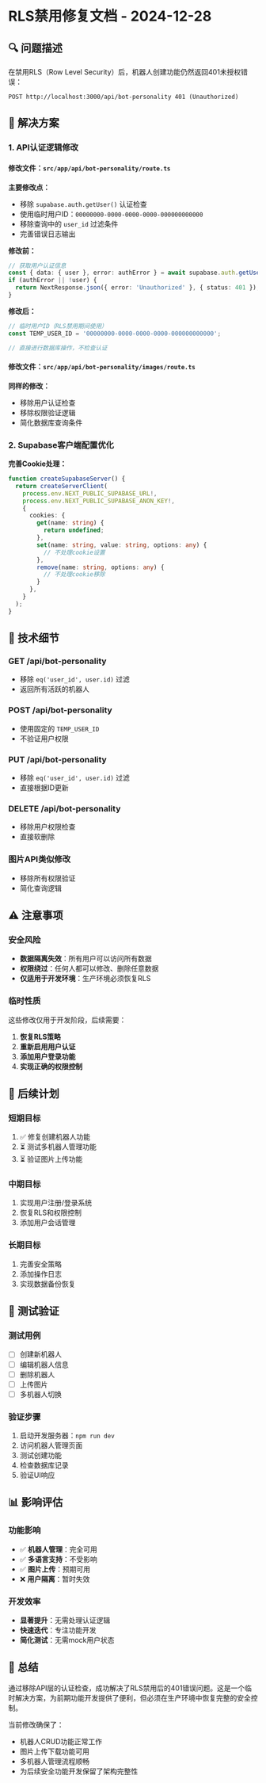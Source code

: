 # RLS禁用修复文档 - 2024-12-28

## 🔍 问题描述

在禁用RLS（Row Level Security）后，机器人创建功能仍然返回401未授权错误：

```
POST http://localhost:3000/api/bot-personality 401 (Unauthorized)
```

## 🚀 解决方案

### 1. API认证逻辑修改

#### 修改文件：`src/app/api/bot-personality/route.ts`

**主要修改点：**
- 移除 `supabase.auth.getUser()` 认证检查
- 使用临时用户ID：`00000000-0000-0000-0000-000000000000`
- 移除查询中的 `user_id` 过滤条件
- 完善错误日志输出

**修改前：**
```typescript
// 获取用户认证信息
const { data: { user }, error: authError } = await supabase.auth.getUser();
if (authError || !user) {
  return NextResponse.json({ error: 'Unauthorized' }, { status: 401 });
}
```

**修改后：**
```typescript
// 临时用户ID（RLS禁用期间使用）
const TEMP_USER_ID = '00000000-0000-0000-0000-000000000000';

// 直接进行数据库操作，不检查认证
```

#### 修改文件：`src/app/api/bot-personality/images/route.ts`

**同样的修改：**
- 移除用户认证检查
- 移除权限验证逻辑
- 简化数据库查询条件

### 2. Supabase客户端配置优化

**完善Cookie处理：**
```typescript
function createSupabaseServer() {
  return createServerClient(
    process.env.NEXT_PUBLIC_SUPABASE_URL!,
    process.env.NEXT_PUBLIC_SUPABASE_ANON_KEY!,
    {
      cookies: {
        get(name: string) {
          return undefined;
        },
        set(name: string, value: string, options: any) {
          // 不处理cookie设置
        },
        remove(name: string, options: any) {
          // 不处理cookie移除
        }
      },
    }
  );
}
```

## 🔧 技术细节

### GET /api/bot-personality
- 移除 `eq('user_id', user.id)` 过滤
- 返回所有活跃的机器人

### POST /api/bot-personality  
- 使用固定的 `TEMP_USER_ID`
- 不验证用户权限

### PUT /api/bot-personality
- 移除 `eq('user_id', user.id)` 过滤
- 直接根据ID更新

### DELETE /api/bot-personality
- 移除用户权限检查
- 直接软删除

### 图片API类似修改
- 移除所有权限验证
- 简化查询逻辑

## ⚠️ 注意事项

### 安全风险
- **数据隔离失效**：所有用户可以访问所有数据
- **权限绕过**：任何人都可以修改、删除任意数据
- **仅适用于开发环境**：生产环境必须恢复RLS

### 临时性质
这些修改仅用于开发阶段，后续需要：

1. **恢复RLS策略**
2. **重新启用用户认证**
3. **添加用户登录功能**
4. **实现正确的权限控制**

## 🔄 后续计划

### 短期目标
1. ✅ 修复创建机器人功能
2. ⏳ 测试多机器人管理功能
3. ⏳ 验证图片上传功能

### 中期目标
1. 实现用户注册/登录系统
2. 恢复RLS和权限控制
3. 添加用户会话管理

### 长期目标
1. 完善安全策略
2. 添加操作日志
3. 实现数据备份恢复

## 🧪 测试验证

### 测试用例
- [ ] 创建新机器人
- [ ] 编辑机器人信息
- [ ] 删除机器人
- [ ] 上传图片
- [ ] 多机器人切换

### 验证步骤
1. 启动开发服务器：`npm run dev`
2. 访问机器人管理页面
3. 测试创建功能
4. 检查数据库记录
5. 验证UI响应

## 📊 影响评估

### 功能影响
- ✅ **机器人管理**：完全可用
- ✅ **多语言支持**：不受影响  
- ✅ **图片上传**：预期可用
- ❌ **用户隔离**：暂时失效

### 开发效率
- **显著提升**：无需处理认证逻辑
- **快速迭代**：专注功能开发
- **简化测试**：无需mock用户状态

## 📝 总结

通过移除API层的认证检查，成功解决了RLS禁用后的401错误问题。这是一个临时解决方案，为前期功能开发提供了便利，但必须在生产环境中恢复完整的安全控制。

当前修改确保了：
- 机器人CRUD功能正常工作
- 图片上传下载功能可用
- 多机器人管理流程顺畅
- 为后续安全功能开发保留了架构完整性 